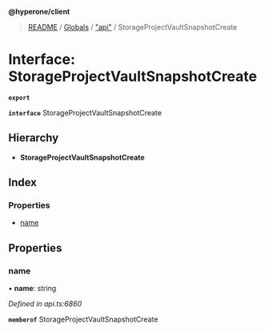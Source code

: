 **@hyperone/client**

> [README](../README.md) / [Globals](../globals.md) / ["api"](../modules/_api_.md) / StorageProjectVaultSnapshotCreate

# Interface: StorageProjectVaultSnapshotCreate

**`export`** 

**`interface`** StorageProjectVaultSnapshotCreate

## Hierarchy

* **StorageProjectVaultSnapshotCreate**

## Index

### Properties

* [name](_api_.storageprojectvaultsnapshotcreate.md#name)

## Properties

### name

•  **name**: string

*Defined in api.ts:6860*

**`memberof`** StorageProjectVaultSnapshotCreate
